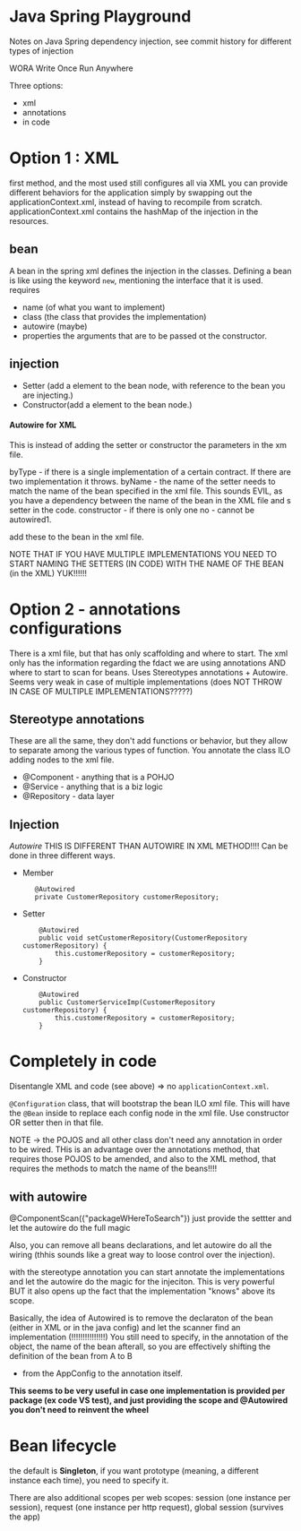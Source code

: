 
# Java Spring Playground

Notes on Java Spring dependency injection, see commit history for different types of injection


WORA
Write Once Run Anywhere



Three options:

* xml
* annotations
* in code


# Option 1 : XML
first method, and the most used still
configures all via XML
you can provide different behaviors for the application simply by swapping out the applicationContext.xml, instead of
having to recompile from scratch.
applicationContext.xml contains the hashMap of the injection in the resources.

## bean

A bean in the spring xml defines the injection in the classes. 
Defining a bean is like using the keyword `new`, mentioning the interface that it is used.
requires 
* name (of what you want to implement) 
* class (the class that provides the implementation)
* autowire (maybe)
* properties the arguments that are to be passed ot the constructor.


## injection

* Setter (add a <property /> element to the bean node, with reference to the bean you are injecting.)
* Constructor(add a <constructor-arg /> element to the bean node.)


#### Autowire for XML

This is instead of adding the setter or constructor the parameters in the xm file.

byType - if there is a single implementation of a certain contract. If there are two implementation  it throws.
byName - the name of the setter needs to match the name of the bean specified in the xml file. This sounds EVIL, as you 
        have a dependency between the name of the bean in the XML file and s setter in the code.
constructor - if there is only one 
no - cannot be autowired1. 

add these to the bean in the xml file.

NOTE THAT IF YOU HAVE MULTIPLE IMPLEMENTATIONS YOU NEED TO START NAMING THE SETTERS (IN CODE) WITH THE NAME OF THE BEAN
(in the XML) YUK!!!!!!


# Option 2 - annotations configurations

There is a xml file, but that has only scaffolding and where to start.
The xml only has the information regarding the fdact we are using annotations AND where to start to scan for beans.
Uses Stereotypes annotations + Autowire. Seems very weak in case of multiple implementations (does NOT THROW IN CASE
OF MULTIPLE IMPLEMENTATIONS?????)


## Stereotype annotations

These are all the same, they don't add functions or behavior, but they allow to separate among the various types of function.
You annotate the class ILO adding nodes to the xml file.

* @Component - anything that is a POHJO
* @Service - anything that is a biz logic
* @Repository - data layer


## Injection
*Autowire*
THIS IS DIFFERENT THAN AUTOWIRE IN XML METHOD!!!!
Can be done in three different ways.


* Member
    ```    
       @Autowired
       private CustomerRepository customerRepository;
    ```
* Setter
    ```
        @Autowired
        public void setCustomerRepository(CustomerRepository customerRepository) {
            this.customerRepository = customerRepository;
        }
    ```

* Constructor
    ```
        @Autowired
        public CustomerServiceImp(CustomerRepository customerRepository) {
            this.customerRepository = customerRepository;
        }
    ```


# Completely in code
Disentangle XML and code (see above) => no `applicationContext.xml`.

`@Configuration` class, that will bootstrap the bean ILO xml file.
This will have the `@Bean` inside to replace each config node in the xml file.
Use constructor OR setter then in that file.

NOTE -> the POJOS and all other class don't need any annotation in order to be wired.
THis is an advantage over the annotations method, that requires those POJOS to be amended, and also
to the XML method, that requires the methods to match the name of the beans!!!! 


## with autowire
@ComponentScan({"packageWHereToSearch"})
just provide the settter and let the autowire do the full magic

Also, you can remove all beans declarations, and let autowire do all the wiring (thhis sounds like a great way to loose control over the injection).

with the stereotype annotation you can start annotate the implementations and let the autowire do the magic for the injeciton. This is very powerful BUT it also
opens up the fact that the implementation "knows" above its scope.

Basically, the idea of Autowired is to remove the declaraton of the bean (either in XML or in the java config) and let the scanner find an implementation (!!!!!!!!!!!!!!!)
You still need to specify, in the annotation of the object, the name of the bean afterall, so you are effectively shifting the definition of the bean from A to B 
- from the AppConfig to the annotation itself.

**This seems to be very useful in case one implementation is provided per package (ex code VS test), and just providing the scope and @Autowired you don't need to reinvent the wheel**



# Bean lifecycle

the default is **Singleton**, if you want prototype (meaning, a different instance each time), you need to specify it. 

There are also additional scopes per web scopes: session (one instance per session), request (one instance per http request), global session (survives the app)